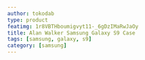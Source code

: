 ```yaml
---
author: tokodab
type: product
featimg: 1r8VBTHboumigvyt11-_6gDzIMaRwJaOy
title: Alan Walker Samsung Galaxy S9 Case
tags: [samsung, galaxy, s9]
category: [samsung]
---
```

